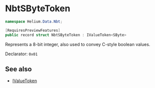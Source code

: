 # NbtSByteToken

~~~cs
namespace Helium.Data.Nbt;

[RequiresPreviewFeatures]
public record struct NbtSByteToken : IValueToken<SByte>
~~~

Represents a 8-bit integer, also used to convey C-style boolean values.

Declarator: `0x01`

## See also

- [IValueToken](../../abstraction/ref/ivaluetoken)